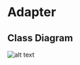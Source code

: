 # Adapter

## Class Diagram 

![alt text](https://github.com/aldundur-Mansour/Adapter/blob/main/AdapterUML.png?raw=true)